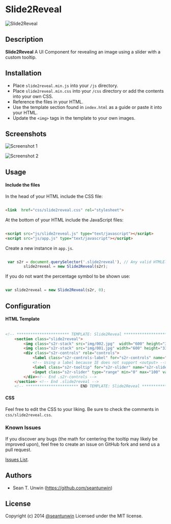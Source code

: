 # Slide2Reveal
<!-- If you'd like to use a logo instead uncomment this code and remove the text above this line

  ![Logo](URL to logo img file goes here)

-->



![Slide2Reveal](https://seantunwin.github.io/scroll2reveal)

## Description
**Slide2Reveal** A UI Component for revealing an image using a slider with a custom tooltip.

## Installation

* Place `slide2reveal.min.js` into your `/js` directory.
* Place `slide2reveal.min.css` into your `/css` directory or add the contents into your own CSS.
* Reference the files in your HTML.
* Use the template section found in `index.html` as a guide or paste it into your HTML.
* Update the `<img>` tags in the template to your own images.


## Screenshots

![Screenshot 1](http://i.imgur.com/tVhxD6E.jpg)

![Screenshot 2](http://i.imgur.com/izcXC6a.jpg)


## Usage

#### Include the files

In the head of your HTML include the CSS file:

```HTML

<link  href="css/slide2reveal.css" rel="stylesheet">

```

At the bottom of your HTML include the JavaScript files:

```HTML

<script src="js/slide2reveal.js" type="text/javascript"></script>
<script src="js/app.js" type="text/javascript"></script>

```

Create a new instance in `app.js`.

```JavaScript

 var s2r = document.querySelector('.slide2reveal'), // Any valid HTMLElement to used as the container
        slide2reveal = new Slide2Reveal(s2r);

```

If you do not want the percentage symbol to be shown use:

```JavaScript

var slide2reveal = new Slide2Reveal(s2r, 0);

```


## Configuration

#### HTML Template

```HTML

<!-- *********************** TEMPLATE: Slide2Reveal *************************** -->
    <section class="slide2reveal">
        <img class="s2r-stack" src="img/002.jpg"  width="600" height="338" alt="after">
        <img class="s2r-stack" src="img/001.jpg" width="600" height="338" alt="before">
        <div class="s2r-controls" role="controls">
            <label class="s2r-controls-label" for="s2r-controls" name="s2r-controls-label">Slide to Reveal</label>
            <!-- Using a label because IE does not support <output> -->
            <label class="s2r-tooltip" for="s2r-slider" name="s2r-slider-label">0%</label>
            <input class="s2r-slider" type="range" min="0" max="100" value="0" step="1" role="slider" aria-labelledby="s2r-slider-label" aria-valuemin="0" aria-valuemax="100" aria-live="polite" />
        </div><!-- End .s2r-controls -->
    </section> <!-- End .slide2reveal -->
    <!-- *********************** END TEMPLATE: Slide2Reveal *************************** -->

```

#### CSS

Feel free to edit the CSS to your liking. Be sure to check the comments in `css/slide2reveal.css`.


### Known Issues

If you discover any bugs (the math for centering the tooltip may likely be improved upon), feel free to create an issue on GitHub fork and
send us a pull request.

[Issues List](https://github.com/seantunwin/slide2reveal/issues).

## Authors

* Sean T. Unwin (https://github.com/seantunwin)


## License

Copyright (c) 2014 [@seantunwin](https://twitter.com/seantunwin) Licensed under the MIT license.
